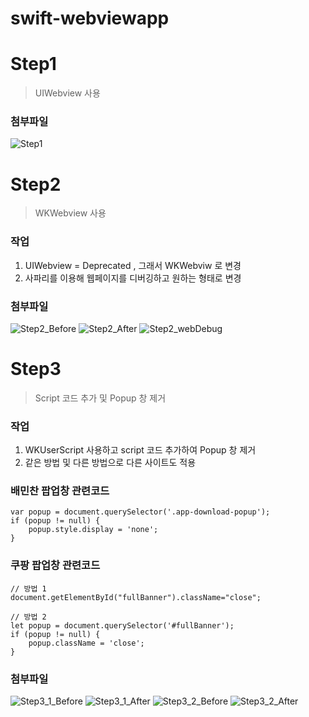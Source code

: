 # swift-webviewapp

# Step1
> UIWebview 사용

### 첨부파일
![Step1](CaptureImage/Step1.png)

# Step2
> WKWebview 사용

### 작업
1. UIWebview = Deprecated , 그래서 WKWebviw 로 변경
2. 사파리를 이용해 웹페이지를 디버깅하고 원하는 형태로 변경

### 첨부파일
![Step2_Before](CaptureImage/Step2_Before.png)
![Step2_After](CaptureImage/Step2_After.png)
![Step2_webDebug](CaptureImage/Step2_webDebug.png)

# Step3
> Script 코드 추가 및 Popup 창 제거

### 작업
1. WKUserScript 사용하고 script 코드 추가하여 Popup 창 제거
2. 같은 방법 및 다른 방법으로 다른 사이트도 적용

### 배민찬 팝업창 관련코드
```
var popup = document.querySelector('.app-download-popup');
if (popup != null) {
    popup.style.display = 'none';
}
```

### 쿠팡 팝업창 관련코드
```
// 방법 1
document.getElementById("fullBanner").className="close";

// 방법 2
let popup = document.querySelector('#fullBanner');
if (popup != null) {
    popup.className = 'close';
}

```

### 첨부파일
![Step3_1_Before](CaptureImage/Step3_1_Before.png)
![Step3_1_After](CaptureImage/Step3_1_After.png)
![Step3_2_Before](CaptureImage/Step3_2_Before.png)
![Step3_2_After](CaptureImage/Step3_2_After.png)
